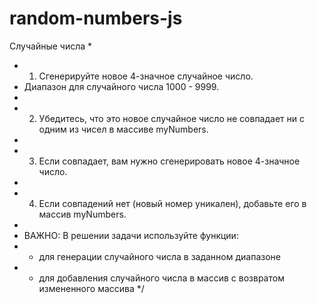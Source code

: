 # random-numbers-js

Случайные числа
 *
 * 1. Cгенерируйте новое 4-значное случайное число.
 * Диапазон для случайного числа 1000 - 9999.
 *
 * 2. Убедитесь, что это новое случайное число не совпадает ни с одним из чисел в массиве myNumbers.
 *
 * 3. Если совпадает, вам нужно сгенерировать новое 4-значное число.
 *
 * 4. Если совпадений нет (новый номер уникален), добавьте его в массив myNumbers.
 *
 * ВАЖНО: В решении задачи используйте функции:
 *  - для генерации случайного числа в заданном диапазоне
 *  - для добавления случайного числа в массив с возвратом измененного массива
 */
